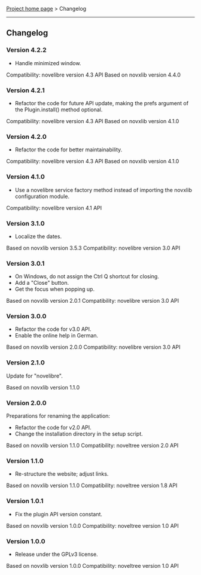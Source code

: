 [Project home page](../) > Changelog

------------------------------------------------------------------------

## Changelog

### Version 4.2.2

- Handle minimized window.

Compatibility: novelibre version 4.3 API
Based on novxlib version 4.4.0

### Version 4.2.1

- Refactor the code for future API update,
  making the prefs argument of the Plugin.install() method optional.

Compatibility: novelibre version 4.3 API
Based on novxlib version 4.1.0

### Version 4.2.0

- Refactor the code for better maintainability.

Compatibility: novelibre version 4.3 API
Based on novxlib version 4.1.0

### Version 4.1.0

- Use a novelibre service factory method instead of importing the novxlib configuration module.

Compatibility: novelibre version 4.1 API

### Version 3.1.0

- Localize the dates.

Based on novxlib version 3.5.3
Compatibility: novelibre version 3.0 API

### Version 3.0.1

- On Windows, do not assign the Ctrl Q shortcut for closing.
- Add a "Close" button.
- Get the focus when popping up.

Based on novxlib version 2.0.1
Compatibility: novelibre version 3.0 API

### Version 3.0.0

- Refactor the code for v3.0 API.
- Enable the online help in German.

Based on novxlib version 2.0.0
Compatibility: novelibre version 3.0 API

### Version 2.1.0

Update for "novelibre".

Based on novxlib version 1.1.0

### Version 2.0.0

Preparations for renaming the application:
- Refactor the code for v2.0 API.
- Change the installation directory in the setup script.

Based on novxlib version 1.1.0
Compatibility: noveltree version 2.0 API

### Version 1.1.0

- Re-structure the website; adjust links.

Based on novxlib version 1.1.0
Compatibility: noveltree version 1.8 API

### Version 1.0.1

- Fix the plugin API version constant.

Based on novxlib version 1.0.0
Compatibility: noveltree version 1.0 API

### Version 1.0.0

- Release under the GPLv3 license.

Based on novxlib version 1.0.0
Compatibility: noveltree version 1.0 API
